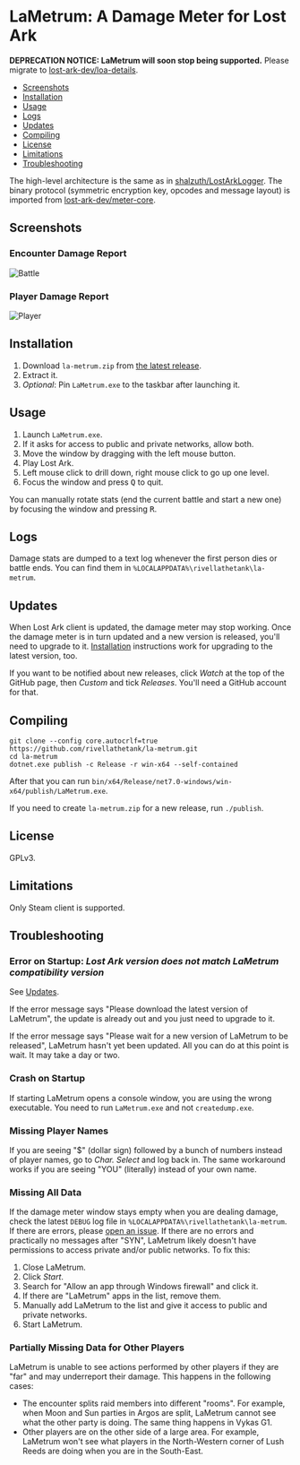# LaMetrum: A Damage Meter for Lost Ark

**DEPRECATION NOTICE: LaMetrum will soon stop being supported.** Please migrate to
[lost-ark-dev/loa-details](https://github.com/lost-ark-dev/loa-details).

- [Screenshots](#screenshots)
- [Installation](#installation)
- [Usage](#usage)
- [Logs](#logs)
- [Updates](#updates)
- [Compiling](#compiling)
- [License](#license)
- [Limitations](#limitations)
- [Troubleshooting](#troubleshooting)

The high-level architecture is the same as in [shalzuth/LostArkLogger](
  https://github.com/shalzuth/LostArkLogger). The binary protocol (symmetric encryption key,
opcodes and message layout) is imported from [lost-ark-dev/meter-core](
  https://github.com/lost-ark-dev/meter-core).

## Screenshots

### Encounter Damage Report

![Battle](
  https://raw.githubusercontent.com/rivellathetank/la-metrum/master/Screenshots/battle.jpg)

### Player Damage Report

![Player](
  https://raw.githubusercontent.com/rivellathetank/la-metrum/master/Screenshots/player.jpg)

## Installation

1. Download `la-metrum.zip` from [the latest release](
     https://github.com/rivellathetank/la-metrum/releases/latest).
2. Extract it.
3. *Optional*: Pin `LaMetrum.exe` to the taskbar after launching it.

## Usage

1. Launch `LaMetrum.exe`.
2. If it asks for access to public and private networks, allow both.
3. Move the window by dragging with the left mouse button.
4. Play Lost Ark.
5. Left mouse click to drill down, right mouse click to go up one level.
6. Focus the window and press <kbd>Q</kbd> to quit.

You can manually rotate stats (end the current battle and start a new one) by
focusing the window and pressing <kbd>R</kbd>.

## Logs

Damage stats are dumped to a text log whenever the first person dies or battle ends. You can find
them in `%LOCALAPPDATA%\rivellathetank\la-metrum`.

## Updates

When Lost Ark client is updated, the damage meter may stop working. Once the damage meter is in turn
updated and a new version is released, you'll need to upgrade to it. [Installation](#installation)
instructions work for upgrading to the latest version, too.

If you want to be notified about new releases, click *Watch* at the top of the GitHub page, then
*Custom* and tick *Releases*. You'll need a GitHub account for that.

## Compiling

```shell
git clone --config core.autocrlf=true https://github.com/rivellathetank/la-metrum.git
cd la-metrum
dotnet.exe publish -c Release -r win-x64 --self-contained
```

After that you can run `bin/x64/Release/net7.0-windows/win-x64/publish/LaMetrum.exe`.

If you need to create `la-metrum.zip` for a new release, run `./publish`.

## License

GPLv3.

## Limitations

Only Steam client is supported.

## Troubleshooting

### Error on Startup: *Lost Ark version does not match LaMetrum compatibility version*

See [Updates](#updates).

If the error message says "Please download the latest version of LaMetrum", the update is already
out and you just need to upgrade to it.

If the error message says "Please wait for a new version of LaMetrum to be released", LaMetrum
hasn't yet been updated. All you can do at this point is wait. It may take a day or two.

### Crash on Startup

If starting LaMetrum opens a console window, you are using the wrong executable. You need to run
`LaMetrum.exe` and not `createdump.exe`.

### Missing Player Names

If you are seeing "$" (dollar sign) followed by a bunch of numbers instead of player names, go to
*Char. Select* and log back in. The same workaround works if you are seeing "YOU" (literally)
instead of your own name.

### Missing All Data

If the damage meter window stays empty when you are dealing damage, check the latest `DEBUG` log
file in `%LOCALAPPDATA%\rivellathetank\la-metrum`. If there are errors, please
[open an issue](https://github.com/rivellathetank/la-metrum/issues). If there are no errors and
practically no messages after "SYN", LaMetrum likely doesn't have permissions to access private
and/or public networks. To fix this:

1. Close LaMetrum.
2. Click *Start*.
3. Search for "Allow an app through Windows firewall" and click it.
4. If there are "LaMetrum" apps in the list, remove them.
5. Manually add LaMetrum to the list and give it access to public and private networks.
6. Start LaMetrum.

### Partially Missing Data for Other Players

LaMetrum is unable to see actions performed by other players if they are "far" and may
underreport their damage. This happens in the following cases:

- The encounter splits raid members into different "rooms". For example, when Moon and Sun parties
  in Argos are split, LaMetrum cannot see what the other party is doing. The same thing happens in
  Vykas G1.
- Other players are on the other side of a large area. For example, LaMetrum won't see what
  players in the North-Western corner of Lush Reeds are doing when you are in the South-East.
